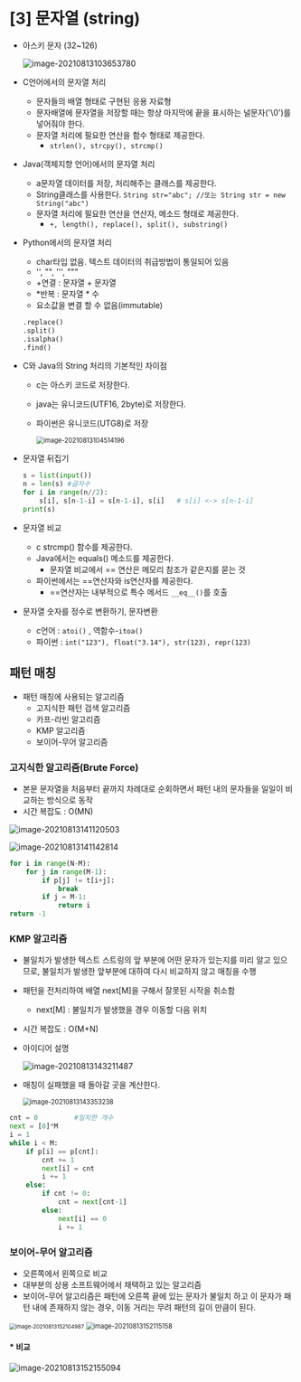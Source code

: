 # [3] 문자열 (string)

* 아스키 문자 (32~126)

  ![image-20210813103653780](C:/Users/sohee/AppData/Roaming/Typora/typora-user-images/image-20210813103653780.png)

* C언어에서의 문자열 처리
  * 문자들의 배열 형태로 구현된 응용 자료형
  * 문자배열에 문자열을 저장할 때는 항상 마지막에 끝을 표시하는 널문자('\0')를 넣어줘야 한다.
  * 문자열 처리에 필요한 연산을 함수 형태로 제공한다.
    * `strlen(), strcpy(), strcmp()`

* Java(객체지향 언어)에서의 문자열 처리
  * a문자열 데이터를 저장, 처리해주는 클래스를 제공한다.
  * String클래스를 사용한다. `String str="abc"; //또는 String str = new String("abc")`
  * 문자열 처리에 필요한 연산을 연산자, 메소드 형태로 제공한다.
    * `+, length(), replace(), split(), substring()`

* Python에서의 문자열 처리

  * char타입 없음. 텍스트 데이터의 취급방법이 통일되어 있음
  * '', "", ''', """
  * +연결 : 문자열 + 문자열
  * *반복 : 문자열 * 수
  * 요소값을 변결 할 수 없음(immutable)

  ```python
  .replace()
  .split()
  .isalpha()
  .find()
  ```

  

* C와 Java의 String 처리의 기본적인 차이점

  * c는 아스키 코드로 저장한다.

  * java는 유니코드(UTF16, 2byte)로 저장한다.

  * 파이썬은 유니코드(UTG8)로 저장

    <img src="C:/Users/sohee/AppData/Roaming/Typora/typora-user-images/image-20210813104514196.png" alt="image-20210813104514196" style="zoom:80%;" />

* 문자열 뒤집기

  ```python
  s = list(input())
  n = len(s) #글자수
  for i in range(n//2):
      s[i], s[n-1-i] = s[n-1-i], s[i] 	# s[i] <-> s[n-1-i]
  print(s)
  ```

  

* 문자열 비교
  * c strcmp() 함수를 제공한다.
  * Java에서는 equals() 메소드를 제공한다.
    * 문자열 비교에서 == 연산은 메모리 참조가 같은지를 묻는 것
  * 파이썬에서는 ==연산자와 is연산자를 제공한다.
    * ==연산자는 내부적으로 특수 메서드 `__eq__()`를 호출



* 문자열 숫자를 정수로 변환하기, 문자변환
  * c언어 : `atoi()` , 역함수-`itoa()`
  * 파이썬 : `int("123"), float("3.14"), str(123), repr(123)`



## 패턴 매칭

* 패턴 매칭에 사용되는 알고리즘
  * 고지식한 패턴 검색 알고리즘
  * 카프-라빈 알고리즘
  * KMP 알고리즘
  * 보이어-무어 알고리즘



### 고지식한 알고리즘(Brute Force)

* 본문 문자열을 처음부터 끝까지 차례대로 순회하면서 패턴 내의 문자들을 일일이 비교하는 방식으로 동작
* 시간 복잡도 : O(MN)

![image-20210813141120503](md-images/image-20210813141120503.png)

![image-20210813141142814](md-images/image-20210813141142814.png)

```python
for i in range(N-M):
    for j in range(M-1):
        if p[j] != t[i+j]:
            break
        if j = M-1:
            return i
return -1
```



### KMP 알고리즘

* 불일치가 발생한 텍스트 스트링의 앞 부분에 어떤 문자가 있는지를 미리 알고 있으므로, 불일치가 발생한 앞부분에 대하여 다시 비교하지 않고 매칭을 수행

* 패턴을 전처리하여 배열 next[M]을 구해서 잘못된 시작을 취소함

  *  next[M] : 불일치가 발생했을 경우 이동할 다음 위치

* 시간 복잡도 : O(M+N)

* 아이디어 설명

  ![image-20210813143211487](md-images/image-20210813143211487.png)

* 매칭이 실패했을 때 돌아갈 곳을 계산한다.

  <img src="md-images/image-20210813143353238.png" alt="image-20210813143353238" style="zoom:80%;" />

```python
cnt = 0			#일치한 개수
next = [0]*M
i = 1
while i < M:
    if p[i] == p[cnt]:
        cnt += 1
        next[i] = cnt
        i += 1
    else:
        if cnt != 0:
            cnt = next[cnt-1]
        else:
            next[i] == 0
            i += 1
```



### 보이어-무어 알고리즘

* 오른쪽에서 왼쪽으로 비교
* 대부분의 상용 소프트웨어에서 채택하고 있는 알고리즘
* 보이어-무어 알고리즘은 패턴에 오른쪽 끝에 있는 문자가 불일치 하고 이 문자가 패턴 내에 존재하지 않는 경우, 이동 거리는 무려 패턴의 길이 만큼이 된다.

<img src="md-images/image-20210813152104987.png" alt="image-20210813152104987" style="zoom: 67%;" />

<img src="md-images/image-20210813152115158.png" alt="image-20210813152115158" style="zoom:80%;" />



#### * 비교

![image-20210813152155094](md-images/image-20210813152155094.png)











